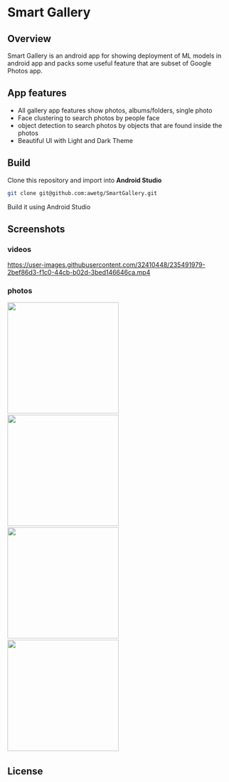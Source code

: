 # Smart Gallery

## Overview
Smart Gallery is an android app for showing deployment of ML models in android app and packs some
useful feature that are subset of Google Photos app.

## App features
* All gallery app features show photos, albums/folders, single photo
* Face clustering to search photos by people face
* object detection to search photos by objects that are found inside the photos
* Beautiful UI with Light and Dark Theme


## Build
Clone this repository and import into **Android Studio**
```bash
git clone git@github.com:awetg/SmartGallery.git
```
Build it using Android Studio

## Screenshots

### videos
https://user-images.githubusercontent.com/32410448/235491979-2bef86d3-f1c0-44cb-b02d-3bed146646ca.mp4


### photos

<img width="250" src="https://user-images.githubusercontent.com/32410448/235490581-6a93b72b-cdc9-415d-93eb-3fc333ffcf84.jpg">&nbsp;
<img width="250" src="https://user-images.githubusercontent.com/32410448/235490643-fe67a727-f393-4a32-b3a7-7318971e20f9.jpg">&nbsp;
<img width="250" src="https://user-images.githubusercontent.com/32410448/235490680-66080e16-bccf-4839-a77f-2b8308252d9a.jpg">&nbsp;
<img width="250" src="https://user-images.githubusercontent.com/32410448/235490728-70dc65d6-d9bd-4744-8e69-efe297b2fece.jpg">&nbsp;

## License

